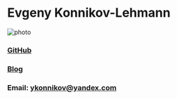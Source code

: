 # Evgeny Konnikov-Lehmann
![photo](https://avatars3.githubusercontent.com/u/24704329?s=400&u=f2f3ebe4ca96f733f6dcdd6931dfe32bef4ed6f3&v=4)
### [GitHub](https://github.com/EYKonnikov)
### [Blog](https://konnikov-lehmann-frontend.blogspot.com)
### Email: ykonnikov@yandex.com



